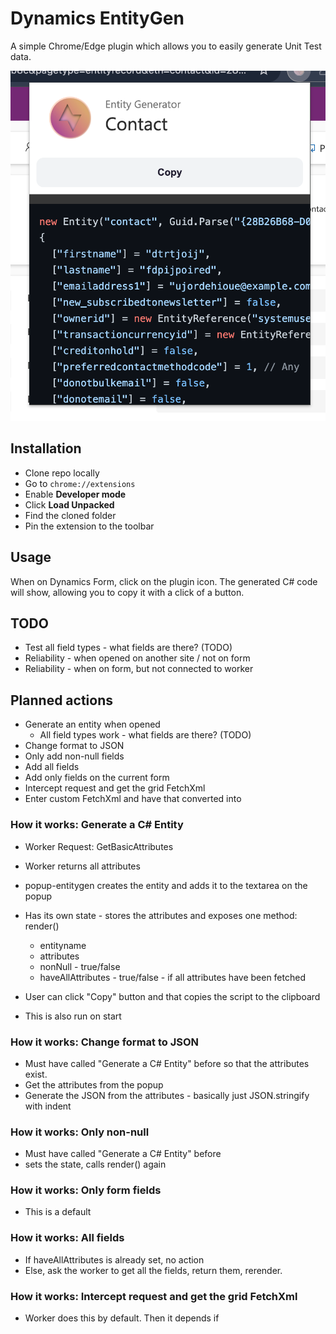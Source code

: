 # Dynamics EntityGen

A simple Chrome/Edge plugin which allows you to easily generate Unit Test data.

![Screenshot of the pluigin](screenshot.png)

## Installation

-   Clone repo locally
-   Go to `chrome://extensions`
-   Enable **Developer mode**
-   Click **Load Unpacked**
-   Find the cloned folder
-   Pin the extension to the toolbar

## Usage

When on Dynamics Form, click on the plugin icon. The generated C# code will show, allowing you to copy it with a click of a button.

## TODO

-   Test all field types - what fields are there? (TODO)
-   Reliability - when opened on another site / not on form
-   Reliability - when on form, but not connected to worker

## Planned actions

-   Generate an entity when opened
    -   All field types work - what fields are there? (TODO)
-   Change format to JSON
-   Only add non-null fields
-   Add all fields
-   Add only fields on the current form
-   Intercept request and get the grid FetchXml
-   Enter custom FetchXml and have that converted into

### How it works: Generate a C# Entity

-   Worker Request: GetBasicAttributes
-   Worker returns all attributes
-   popup-entitygen creates the entity and adds it to the textarea on the popup
-   Has its own state - stores the attributes and exposes one method: render()
    -   entityname
    -   attributes
    -   nonNull - true/false
    -   haveAllAttributes - true/false - if all attributes have been fetched
-   User can click "Copy" button and that copies the script to the clipboard

-   This is also run on start

### How it works: Change format to JSON

-   Must have called "Generate a C# Entity" before so that the attributes exist.
-   Get the attributes from the popup
-   Generate the JSON from the attributes - basically just JSON.stringify with indent

### How it works: Only non-null

-   Must have called "Generate a C# Entity" before
-   sets the state, calls render() again

### How it works: Only form fields

-   This is a default

### How it works: All fields

-   If haveAllAttributes is already set, no action
-   Else, ask the worker to get all the fields, return them, rerender.

### How it works: Intercept request and get the grid FetchXml

-   Worker does this by default. Then it depends if
